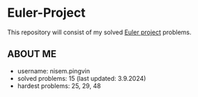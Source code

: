 # Euler-Project
This repository will consist of my solved [Euler project](https://projecteuler.net/) problems. 

## ABOUT ME
- username: nisem.pingvin
- solved problems: 15 (last updated: 3.9.2024)
- hardest problems: 25, 29, 48


